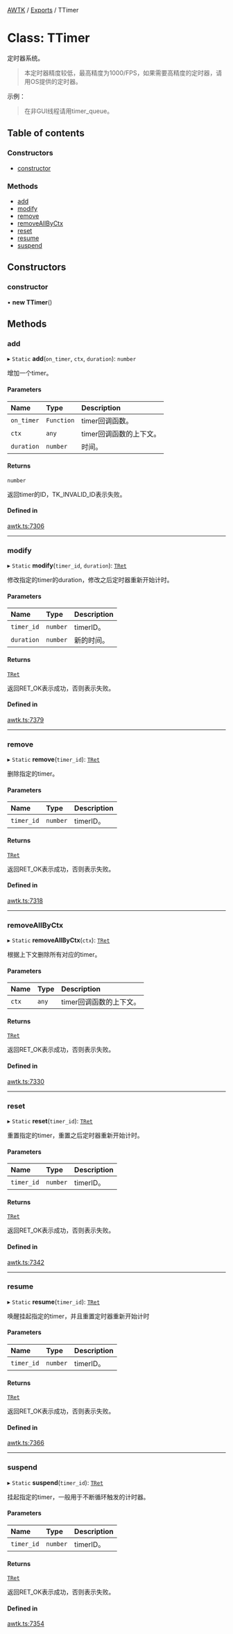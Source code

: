 [AWTK](../README.md) / [Exports](../modules.md) / TTimer

# Class: TTimer

定时器系统。

> 本定时器精度较低，最高精度为1000/FPS，如果需要高精度的定时器，请用OS提供的定时器。

示例：

> 在非GUI线程请用timer\_queue。

## Table of contents

### Constructors

- [constructor](TTimer.md#constructor)

### Methods

- [add](TTimer.md#add)
- [modify](TTimer.md#modify)
- [remove](TTimer.md#remove)
- [removeAllByCtx](TTimer.md#removeallbyctx)
- [reset](TTimer.md#reset)
- [resume](TTimer.md#resume)
- [suspend](TTimer.md#suspend)

## Constructors

### constructor

• **new TTimer**()

## Methods

### add

▸ `Static` **add**(`on_timer`, `ctx`, `duration`): `number`

增加一个timer。

#### Parameters

| Name | Type | Description |
| :------ | :------ | :------ |
| `on_timer` | `Function` | timer回调函数。 |
| `ctx` | `any` | timer回调函数的上下文。 |
| `duration` | `number` | 时间。 |

#### Returns

`number`

返回timer的ID，TK_INVALID_ID表示失败。

#### Defined in

[awtk.ts:7306](https://github.com/zlgopen/awtk-binding/blob/25012c6/tools/code_gen/js/output/awtk.ts#L7306)

___

### modify

▸ `Static` **modify**(`timer_id`, `duration`): [`TRet`](../enums/TRet.md)

修改指定的timer的duration，修改之后定时器重新开始计时。

#### Parameters

| Name | Type | Description |
| :------ | :------ | :------ |
| `timer_id` | `number` | timerID。 |
| `duration` | `number` | 新的时间。 |

#### Returns

[`TRet`](../enums/TRet.md)

返回RET_OK表示成功，否则表示失败。

#### Defined in

[awtk.ts:7379](https://github.com/zlgopen/awtk-binding/blob/25012c6/tools/code_gen/js/output/awtk.ts#L7379)

___

### remove

▸ `Static` **remove**(`timer_id`): [`TRet`](../enums/TRet.md)

删除指定的timer。

#### Parameters

| Name | Type | Description |
| :------ | :------ | :------ |
| `timer_id` | `number` | timerID。 |

#### Returns

[`TRet`](../enums/TRet.md)

返回RET_OK表示成功，否则表示失败。

#### Defined in

[awtk.ts:7318](https://github.com/zlgopen/awtk-binding/blob/25012c6/tools/code_gen/js/output/awtk.ts#L7318)

___

### removeAllByCtx

▸ `Static` **removeAllByCtx**(`ctx`): [`TRet`](../enums/TRet.md)

根据上下文删除所有对应的timer。

#### Parameters

| Name | Type | Description |
| :------ | :------ | :------ |
| `ctx` | `any` | timer回调函数的上下文。 |

#### Returns

[`TRet`](../enums/TRet.md)

返回RET_OK表示成功，否则表示失败。

#### Defined in

[awtk.ts:7330](https://github.com/zlgopen/awtk-binding/blob/25012c6/tools/code_gen/js/output/awtk.ts#L7330)

___

### reset

▸ `Static` **reset**(`timer_id`): [`TRet`](../enums/TRet.md)

重置指定的timer，重置之后定时器重新开始计时。

#### Parameters

| Name | Type | Description |
| :------ | :------ | :------ |
| `timer_id` | `number` | timerID。 |

#### Returns

[`TRet`](../enums/TRet.md)

返回RET_OK表示成功，否则表示失败。

#### Defined in

[awtk.ts:7342](https://github.com/zlgopen/awtk-binding/blob/25012c6/tools/code_gen/js/output/awtk.ts#L7342)

___

### resume

▸ `Static` **resume**(`timer_id`): [`TRet`](../enums/TRet.md)

唤醒挂起指定的timer，并且重置定时器重新开始计时

#### Parameters

| Name | Type | Description |
| :------ | :------ | :------ |
| `timer_id` | `number` | timerID。 |

#### Returns

[`TRet`](../enums/TRet.md)

返回RET_OK表示成功，否则表示失败。

#### Defined in

[awtk.ts:7366](https://github.com/zlgopen/awtk-binding/blob/25012c6/tools/code_gen/js/output/awtk.ts#L7366)

___

### suspend

▸ `Static` **suspend**(`timer_id`): [`TRet`](../enums/TRet.md)

挂起指定的timer，一般用于不断循环触发的计时器。

#### Parameters

| Name | Type | Description |
| :------ | :------ | :------ |
| `timer_id` | `number` | timerID。 |

#### Returns

[`TRet`](../enums/TRet.md)

返回RET_OK表示成功，否则表示失败。

#### Defined in

[awtk.ts:7354](https://github.com/zlgopen/awtk-binding/blob/25012c6/tools/code_gen/js/output/awtk.ts#L7354)

